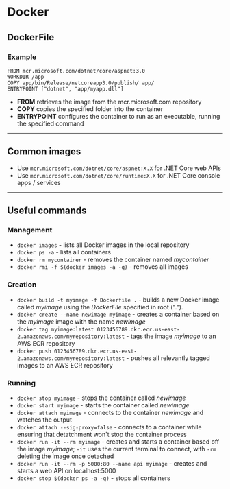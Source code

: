 # Docker

## DockerFile

### Example

``` docker
FROM mcr.microsoft.com/dotnet/core/aspnet:3.0
WORKDIR /app
COPY app/bin/Release/netcoreapp3.0/publish/ app/
ENTRYPOINT ["dotnet", "app/myapp.dll"]
```

* **FROM** retrieves the image from the mcr.microsoft.com repository
* **COPY** copies the specified folder into the container
* **ENTRYPOINT** configures the container to run as an executable, running the specified command

----

## Common images

* Use `mcr.microsoft.com/dotnet/core/aspnet:X.X` for .NET Core web APIs
* Use `mcr.microsoft.com/dotnet/core/runtime:X.X` for .NET Core console apps / services

----

## Useful commands

### Management

* `docker images` - lists all Docker images in the local repository  
* `docker ps -a` - lists all containers
* `docker rm mycontainer` - removes the container named *mycontainer*
* `docker rmi -f $(docker images -a -q)` - removes all images

### Creation

* `docker build -t myimage -f Dockerfile .` - builds a new Docker image called *myimage* using the *DockerFile* specified in root (".").
* `docker create --name newimage myimage` - creates a container based on the *myimage* image with the name *newimage*
* `docker tag myimage:latest 0123456789.dkr.ecr.us-east-2.amazonaws.com/myrepository:latest` - tags the image *myimage* to an AWS ECR repository
* `docker push 0123456789.dkr.ecr.us-east-2.amazonaws.com/myrepository:latest` - pushes all relevantly tagged images to an AWS ECR repository

### Running

* `docker stop myimage` - stops the container called *newimage*
* `docker start myimage` - starts the container called *newimage*
* `docker attach myimage` - connects to the container *newimage* and watches the output
* `docker attach --sig-proxy=false` - connects to a container while ensuring that detatchment won't stop the container process
* `docker run -it --rm myimage` - creates and starts a container based off the image *myimage*; `-it` uses the current terminal to connect, with `-rm` deleting the image once detached
* `docker run -it --rm -p 5000:80 --name api myimage` - creates and starts a web API on localhost:5000
* `docker stop $(docker ps -a -q)` - stops all containers
